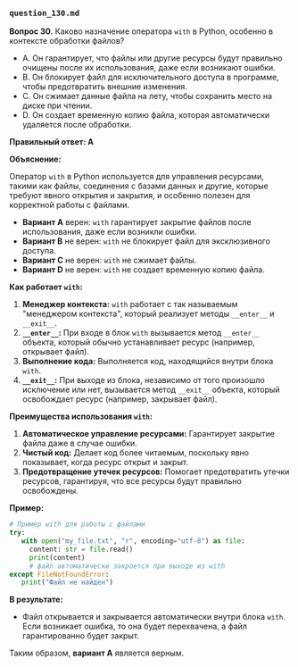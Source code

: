 ### `question_130.md`

**Вопрос 30.** Каково назначение оператора `with` в Python, особенно в контексте обработки файлов?

- A. Он гарантирует, что файлы или другие ресурсы будут правильно очищены после их использования, даже если возникают ошибки.
- B. Он блокирует файл для исключительного доступа в программе, чтобы предотвратить внешние изменения.
- C. Он сжимает данные файла на лету, чтобы сохранить место на диске при чтении.
- D. Он создает временную копию файла, которая автоматически удаляется после обработки.

**Правильный ответ: A**

**Объяснение:**

Оператор `with` в Python используется для управления ресурсами, такими как файлы, соединения с базами данных и другие, которые требуют явного открытия и закрытия, и особенно полезен для корректной работы с файлами.

*   **Вариант A** верен: `with` гарантирует закрытие файлов после использования, даже если возникли ошибки.
*   **Вариант B** не верен: `with` не блокирует файл для эксклюзивного доступа.
*   **Вариант C** не верен: `with` не сжимает файлы.
*   **Вариант D** не верен: `with` не создает временную копию файла.

**Как работает `with`:**

1.  **Менеджер контекста:**  `with` работает с так называемым "менеджером контекста", который реализует методы `__enter__` и `__exit__`.
2.  **`__enter__`:** При входе в блок `with` вызывается метод `__enter__` объекта, который обычно устанавливает ресурс (например, открывает файл).
3.  **Выполнение кода:** Выполняется код, находящийся внутри блока `with`.
4. **`__exit__`:** При выходе из блока, независимо от того произошло исключение или нет, вызывается метод `__exit__` объекта, который освобождает ресурс (например, закрывает файл).

**Преимущества использования `with`:**

1.  **Автоматическое управление ресурсами:** Гарантирует закрытие файла даже в случае ошибки.
2.  **Чистый код:** Делает код более читаемым, поскольку явно показывает, когда ресурс открыт и закрыт.
3.  **Предотвращение утечек ресурсов:** Помогает предотвратить утечки ресурсов, гарантируя, что все ресурсы будут правильно освобождены.

**Пример:**
```python
# Пример with для работы с файлами
try:
   with open("my_file.txt", "r", encoding="utf-8") as file:
     content: str = file.read()
     print(content)
     # файл автоматически закроется при выходе из with
except FileNotFoundError:
   print("Файл не найден")
```
**В результате:**
* Файл открывается и закрывается автоматически внутри блока `with`. Если возникает ошибка, то она будет перехвачена, а файл гарантированно будет закрыт.

Таким образом, **вариант A** является верным.
